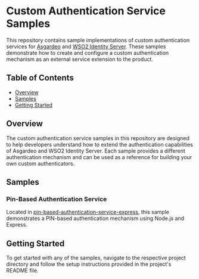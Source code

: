 # Custom Authentication Service Samples

This repository contains sample implementations of custom authentication services for [Asgardeo](https://console.asgardeo.io/) and [WSO2 Identity Server](https://wso2.com/identity-server/). These samples demonstrate how to create and configure a custom authentication mechanism as an external service extension to the product.

## Table of Contents
- [Overview](#overview)
- [Samples](#samples)
- [Getting Started](#getting-started)

## Overview
The custom authentication service samples in this repository are designed to help developers understand how to extend the authentication capabilities of Asgardeo and WSO2 Identity Server. Each sample provides a different authentication mechanism and can be used as a reference for building your own custom authenticators.

## Samples
### Pin-Based Authentication Service
Located in [pin-based-authentication-service-express](pin-based-authentication-service-express/README.md), this sample demonstrates a PIN-based authentication mechanism using Node.js and Express.

## Getting Started
To get started with any of the samples, navigate to the respective project directory and follow the setup instructions provided in the project's README file.